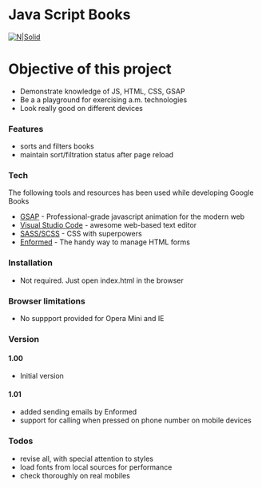 # Java Script Books

[![N|Solid](https://cldup.com/dTxpPi9lDf.thumb.png)](https://nodesource.com/products/nsolid)


# Objective of this project

  - Demonstrate knowledge of JS, HTML, CSS, GSAP
  - Be a a playground for exercising a.m. technologies
  - Look really good on different devices
  

### Features
- sorts and filters books
- maintain sort/filtration status after page reload

### Tech

The following tools and resources has been used while developing Google Books


* [GSAP](https://greensock.com/gsap) - Professional-grade javascript animation for the modern web
* [Visual Studio Code](https://code.visualstudio.com/) - awesome web-based text editor
* [SASS/SCSS](https://sass-lang.com/) - CSS  with superpowers
* [Enformed](https://www.enformed.io/) - The handy way to manage HTML forms

### Installation

- Not required. Just open index.html in the browser

### Browser limitations

- No suppport provided for Opera Mini and IE

### Version
#### 1.00
- Initial version
#### 1.01
- added sending emails by Enformed
- support for calling when pressed on phone number on mobile devices



### Todos

 - revise all, with special attention to styles
 - load fonts from local sources for performance
 - check thoroughly on real mobiles